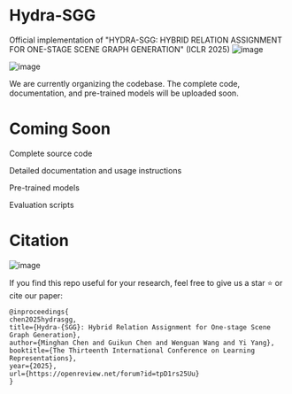 # Hydra-SGG
Official implementation of "HYDRA-SGG: HYBRID RELATION ASSIGNMENT
FOR ONE-STAGE SCENE GRAPH GENERATION" (ICLR 2025)
![image](https://github.com/user-attachments/assets/4b79d2c3-a238-4e22-a629-4cf7a04065d0)

![image](https://github.com/user-attachments/assets/733392d7-f3fb-4dfa-95ac-fc8995092c63)

We are currently organizing the codebase. The complete code, documentation, and pre-trained models will be uploaded soon.


# Coming Soon
Complete source code

Detailed documentation and usage instructions

Pre-trained models

Evaluation scripts




# Citation
![image](https://github.com/user-attachments/assets/0cda404a-a5eb-41a1-b5a8-0eb5e9e50ebb)

If you find this repo useful for your research, feel free to give us a star ⭐ or cite our paper:
```
@inproceedings{
chen2025hydrasgg,
title={Hydra-{SGG}: Hybrid Relation Assignment for One-stage Scene Graph Generation},
author={Minghan Chen and Guikun Chen and Wenguan Wang and Yi Yang},
booktitle={The Thirteenth International Conference on Learning Representations},
year={2025},
url={https://openreview.net/forum?id=tpD1rs25Uu}
}
```

